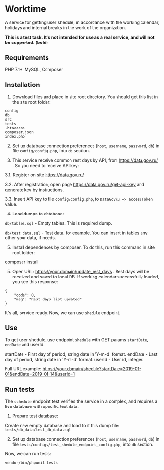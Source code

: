 # Worktime

A service for getting user shedule, in accordance with the working calendar, holidays and internal breaks in the work of the organization.

**This is a test task. It's not intended for use as a real service, and will not be supported. (bold)**

## Requirements

PHP 7.1+, MySQL, Composer

## Installation

1. Download files and place in site root directory. You should get this list in the site root folder:

```
config
db
src
tests
.htaccess
composer.json
index.php
```

2. Set up database connection preferences (`host`, `username`, `password`, `db`) in file `config/config.php`, into `db` section.

3. This service receive common rest days by API, from https://data.gov.ru/ . So you need to receive API key:

3.1. Register on site https://data.gov.ru/

3.2. After registration, open page https://data.gov.ru/get-api-key and generate key by instructions.

3.3. Insert API key to file `config/config.php`, to `DataGovRu => accessToken` value.

4. Load dumps to database:

`db/tables.sql` - Empty tables. This is required dump.

`db/test_data.sql` - Test data, for example. You can insert in tables any other your data, if needs.

5. Install dependences by composer. To do this, run this command in site root folder:

composer install

5. Open URL: https://your.domain/update_rest_days . Rest days will be received and saved to local DB.
If working calendar successfully loaded, you see this response:
```
{
    "code": 0,
    "msg": "Rest days list updated"
}
```

It's all, service ready. Now, we can use `shedule` endpoint.


## Use

To get user shedule, use endpoint `shedule` with GET params `startDate`, `endDate` and userId.

startDate - First day of period, string date in 'Y-m-d' format.
endDate - Last day of period, string date in 'Y-m-d' format.
userId - User id, integer.

Full URL example: https://your.domain/shedule?startDate=2019-01-01&endDate=2019-01-14&userId=1


## Run tests

The `schedule` endpoint test verifies the service in a complex, and requires a live database with specific test data.

1. Prepare test database:

Create new empty database and load to it this dump file: `tests/db_data/test_db_data.sql`

2. Set up database connection preferences (`host`, `username`, `password`, `db`) in file `tests/configs/test_shedule_endpoint_config.php`, into `db` section.

Now, we can run tests:

```
vendor/bin/phpunit tests
```

